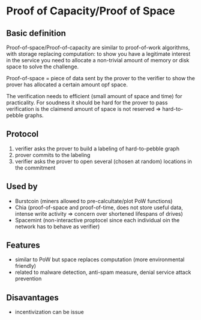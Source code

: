 # Proof of Capacity/Proof of Space

## Basic definition

Proof-of-space/Proof-of-capacity are similar to proof-of-work algorithms, with storage replacing computation: to show you have a legitimate interest in the service you need to allocate a non-trivial amount of memory or disk space to solve the challenge.

Proof-of-space = piece of data sent by the prover to the verifier to show the prover has allocated a certain amount opf space.

The verification needs to efficient (small amount of space and time) for practicality. For soudness it should be hard for the prover to pass verification is the claimend amount of space is not reserved => hard-to-pebble graphs.

## Protocol

1. verifier asks the prover to build a labeling of hard-to-pebble graph
2. prover commits to the labeling
3. verifier asks the prover to open several (chosen at random) locations in the commitment

## Used by

* Burstcoin (miners allowed to pre-calcultate/plot PoW functions)
* Chia (proof-of-space and proof-of-time, does not store useful data, intense write activity => concern over shortened lifespans of drives)
* Spacemint (non-interactive proptocel since each individual oin the network has to behave as verifier)

## Features&#x20;

* similar to PoW but space replaces computation (more environmental friendly)
* related to malware detection, anti-spam measure, denial service attack prevention

## Disavantages

* incentivization can be issue
